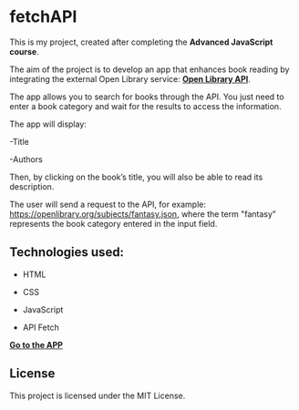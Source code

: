 # fetchAPI

This is my project, created after completing the **Advanced JavaScript course**.

The aim of the project is to develop an app that enhances book reading by integrating the external Open Library service: [**Open Library API**](https://openlibrary.org/developers/api).

The app allows you to search for books through the API. You just need to enter a book category and wait for the results to access the information.

The app will display:

-Title

-Authors

Then, by clicking on the book’s title, you will also be able to read its description.

The user will send a request to the API, for example: https://openlibrary.org/subjects/fantasy.json, where the term "fantasy" represents the book category entered in the input field.

## Technologies used:

- HTML

- CSS

- JavaScript

- API Fetch

[**Go to the APP**](https://verodevp.github.io/fetchAPI/)
  
## License

This project is licensed under the MIT License.






